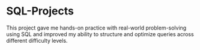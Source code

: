 # SQL-Projects
This project gave me hands-on practice with real-world problem-solving using SQL and improved my ability to structure and optimize queries across different difficulty levels.
